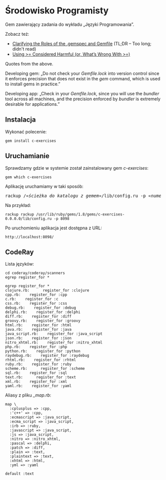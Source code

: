 # Środowisko Programisty

Gem zawierający zadania do wykładu „Języki Programowania”.

Zobacz też:

* [Clarifying the Roles of the .gemspec and Gemfile](http://yehudakatz.com/2010/12/16/clarifying-the-roles-of-the-gemspec-and-gemfile/) (TL;DR – Too long; didn't read)
* [Using >= Considered Harmful (or, What’s Wrong With >=)](http://yehudakatz.com/2010/08/21/using-considered-harmful-or-whats-wrong-with/)

Quotes from the above.

Developing gem:
„Do not check your *Gemfile.lock* into version control since it enforces
precision that does not exist in the *gem* command, which is used to
install gems in practice.”

Developing app:
„Check in your *Gemfile.lock*, since you will use the *bundler* tool
across all machines, and the precision enforced by *bundler* is
extremely desirable for applications.”


## Instalacja

Wykonać polecenie:

    gem install c-exercises


## Uruchamianie

Sprawdzamy gdzie w systemie został zainstalowany gem *c-exercises*:

    gem which c-exercises

Aplikację uruchamiamy w taki sposób:

<pre>rackup /«<i>ścieżka do katalogu z gemem</i>»/lib/config.ru -p «<i>numer portu</i>»
</pre>

Na przykład:

    rackup rackup /usr/lib/ruby/gems/1.8/gems/c-exercises-0.0.0.0/lib/config.ru -p 8098

Po uruchomieniu aplikacja jest dostępna z URL:

    http://localhost:8098/


## CodeRay

Lista języków:

    cd coderay/coderay/scanners
    egrep register_for *

    egrep register_for *
    clojure.rb:      register_for :clojure
    cpp.rb:    register_for :cpp
    c.rb:    register_for :c
    css.rb:    register_for :css
    debug.rb:    register_for :debug
    delphi.rb:    register_for :delphi
    diff.rb:    register_for :diff
    groovy.rb:    register_for :groovy
    html.rb:    register_for :html
    java.rb:    register_for :java
    java_script.rb:    register_for :java_script
    json.rb:    register_for :json
    nitro_xhtml.rb:    register_for :nitro_xhtml
    php.rb:    register_for :php
    python.rb:    register_for :python
    raydebug.rb:    register_for :raydebug
    rhtml.rb:    register_for :rhtml
    ruby.rb:    register_for :ruby
    scheme.rb:      register_for :scheme
    sql.rb:    register_for :sql
    text.rb:      register_for :text
    xml.rb:    register_for :xml
    yaml.rb:    register_for :yaml

Aliasy z pliku *_map.rb*:

    map \
      :cplusplus => :cpp,
      :'c++' => :cpp,
      :ecmascript => :java_script,
      :ecma_script => :java_script,
      :irb => :ruby,
      :javascript => :java_script,
      :js => :java_script,
      :nitro => :nitro_xhtml,
      :pascal => :delphi,
      :patch => :diff,
      :plain => :text,
      :plaintext => :text,
      :xhtml => :html,
      :yml => :yaml

    default :text


